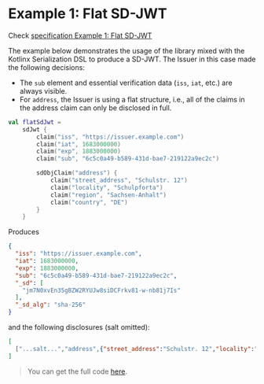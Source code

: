 <!--- TEST_NAME ExampleFlatSdJwt01Test --> 

# Example 1: Flat SD-JWT

Check [specification Example 1: Flat SD-JWT](https://www.ietf.org/archive/id/draft-ietf-oauth-selective-disclosure-jwt-08.html#name-example-flat-sd-jwt)

The example below demonstrates the usage of the library mixed with the Kotlinx Serialization DSL
to produce a SD-JWT.
The Issuer in this case made the following decisions:
* The `sub` element and essential verification data (`iss`, `iat`, etc.) are always visible.
* For `address`, the Issuer is using a flat structure, i.e., all of the claims in the address claim can only be disclosed in full.

<!--- INCLUDE
import eu.europa.ec.eudi.sdjwt.dsl.sdjwt.values.sdJwt
-->

```kotlin
val flatSdJwt =
    sdJwt {
        claim("iss", "https://issuer.example.com")
        claim("iat", 1683000000)
        claim("exp", 1883000000)
        claim("sub", "6c5c0a49-b589-431d-bae7-219122a9ec2c")

        sdObjClaim("address") {
            claim("street_address", "Schulstr. 12")
            claim("locality", "Schulpforta")
            claim("region", "Sachsen-Anhalt")
            claim("country", "DE")
        }
    }
```

Produces

```json
{
  "iss": "https://issuer.example.com",
  "iat": 1683000000,
  "exp": 1883000000,
  "sub": "6c5c0a49-b589-431d-bae7-219122a9ec2c",
  "_sd": [
    "jm7N0xvEn35gBZW2RYUJw8siDCFrkv81-w-nb81j7Is"
  ],
  "_sd_alg": "sha-256"
}
```

and the following disclosures (salt omitted):

```json
[
  ["...salt...","address",{"street_address":"Schulstr. 12","locality":"Schulpforta","region":"Sachsen-Anhalt","country":"DE"}]
]
```

> You can get the full code [here](../../src/test/kotlin/eu/europa/ec/eudi/sdjwt/examples/ExampleFlatSdJwt01.kt).

<!--- TEST flatSdJwt.assertThat("Example 1: Flat SD-JWT", 1) -->
